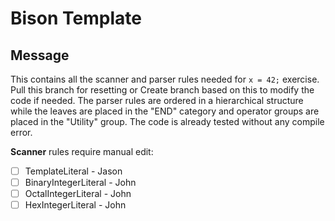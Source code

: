 # Bison Template

## Message
This contains all the scanner and parser rules needed for `x = 42;` exercise. Pull this branch for resetting or Create branch based on this to modify the code if needed.
The parser rules are ordered in a hierarchical structure while the leaves are placed in the "END" category and operator groups are placed in the "Utility" group.
The code is already tested without any compile error.

**Scanner** rules require manual edit:
- [ ] TemplateLiteral - Jason
- [ ] BinaryIntegerLiteral - John
- [ ] OctalIntegerLiteral - John
- [ ] HexIntegerLiteral - John